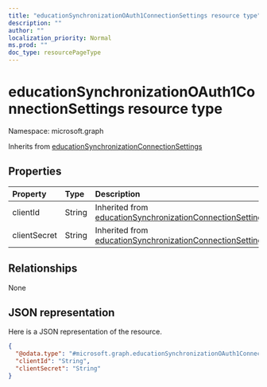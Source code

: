 ```yaml
---
title: "educationSynchronizationOAuth1ConnectionSettings resource type"
description: ""
author: ""
localization_priority: Normal
ms.prod: ""
doc_type: resourcePageType
---
```


# educationSynchronizationOAuth1ConnectionSettings resource type


Namespace: microsoft.graph




Inherits from [educationSynchronizationConnectionSettings](../resources/educationsynchronizationconnectionsettings.md)

## Properties
|Property|Type|Description|
|:---|:---|:---|
|clientId|String| Inherited from [educationSynchronizationConnectionSettings](../resources/educationsynchronizationconnectionsettings.md)|
|clientSecret|String| Inherited from [educationSynchronizationConnectionSettings](../resources/educationsynchronizationconnectionsettings.md)|

## Relationships
None

## JSON representation
Here is a JSON representation of the resource.
<!-- {
  "blockType": "resource",
  "@odata.type": "microsoft.graph.educationSynchronizationOAuth1ConnectionSettings"
}
-->
``` json
{
  "@odata.type": "#microsoft.graph.educationSynchronizationOAuth1ConnectionSettings",
  "clientId": "String",
  "clientSecret": "String"
}
```

